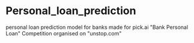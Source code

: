 # Personal_loan_prediction
personal loan prediction model for banks made for pick.ai "Bank Personal Loan" Competition organised on "unstop.com"
